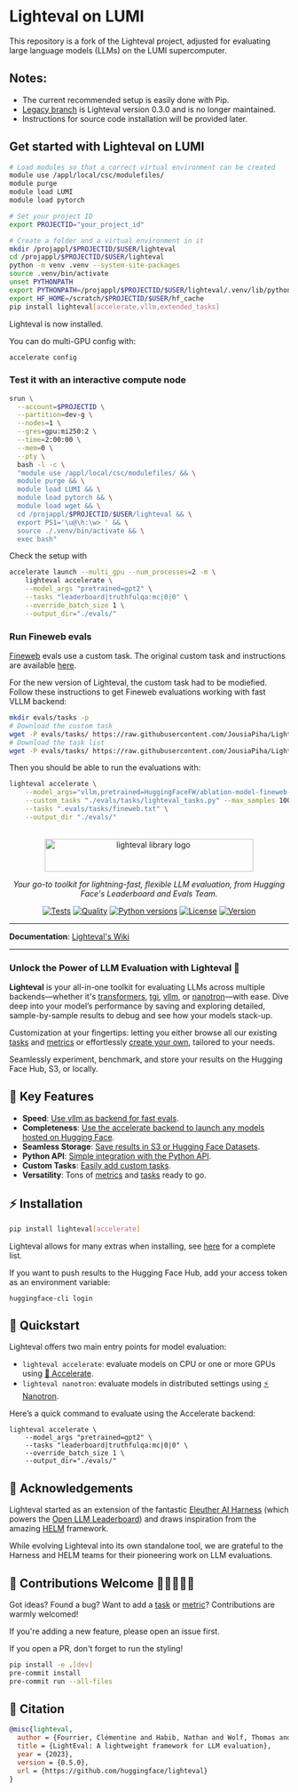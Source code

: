 # Lighteval on LUMI

This repository is a fork of the Lighteval project, adjusted for evaluating large language models (LLMs) on the LUMI supercomputer.

## Notes:
- The current recommended setup is easily done with Pip.
- [Legacy branch](https://github.com/JousiaPiha/Lighteval-on-LUMI/tree/legacy) is Lighteval version 0.3.0 and is no longer maintained.
- Instructions for source code installation will be provided later.

## Get started with Lighteval on LUMI

```bash
# Load modules so that a correct virtual environment can be created
module use /appl/local/csc/modulefiles/
module purge
module load LUMI
module load pytorch

# Set your project ID
export PROJECTID="your_project_id"

# Create a folder and a virtual environment in it
mkdir /projappl/$PROJECTID/$USER/lighteval
cd /projappl/$PROJECTID/$USER/lighteval
python -m venv .venv --system-site-packages
source .venv/bin/activate
unset PYTHONPATH
export PYTHONPATH=/projappl/$PROJECTID/$USER/lighteval/.venv/lib/python$(python -c "import sys; print(f'{sys.version_info.major}.{sys.version_info.minor}')")/site-packages
export HF_HOME=/scratch/$PROJECTID/$USER/hf_cache
pip install lighteval[accelerate,vllm,extended_tasks]
```
Lighteval is now installed.

You can do multi-GPU config with:
```bash
accelerate config
```

### Test it with an interactive compute node
```bash
srun \
  --account=$PROJECTID \
  --partition=dev-g \
  --nodes=1 \
  --gres=gpu:mi250:2 \
  --time=2:00:00 \
  --mem=0 \
  --pty \
  bash -l -c \
  "module use /appl/local/csc/modulefiles/ && \
  module purge && \
  module load LUMI && \
  module load pytorch && \
  module load wget && \
  cd /projappl/$PROJECTID/$USER/lighteval && \
  export PS1='\u@\h:\w> ' && \
  source ./.venv/bin/activate && \
  exec bash"
```
Check the setup with
```bash
accelerate launch --multi_gpu --num_processes=2 -m \
    lighteval accelerate \
    --model_args "pretrained=gpt2" \
    --tasks "leaderboard|truthfulqa:mc|0|0" \
    --override_batch_size 1 \
    --output_dir="./evals/"
```
### Run Fineweb evals
[Fineweb](https://huggingface.co/blog/open-llm-leaderboard-mmlu#1001-flavors-of-mmlu) evals use a custom task. The original custom task and instructions are available [here](https://huggingface.co/datasets/HuggingFaceFW/fineweb/blob/main/lighteval_tasks.py#L12).

For the new version of Lighteval, the custom task had to be modiefied. Follow these instructions to get Fineweb evaluations working with fast VLLM backend:
```bash
mkdir evals/tasks -p
# Download the custom task
wget -P evals/tasks/ https://raw.githubusercontent.com/JousiaPiha/Lighteval-on-LUMI/refs/heads/main/evals/tasks/lighteval_tasks.py
# Download the task list
wget -P evals/tasks/ https://raw.githubusercontent.com/JousiaPiha/Lighteval-on-LUMI/refs/heads/main/evals/tasks/fineweb.txt
```
Then you should be able to run the evaluations with:
```bash
lighteval accelerate \
    --model_args="vllm,pretrained=HuggingFaceFW/ablation-model-fineweb-edu,dtype=bfloat16" \
    --custom_tasks "./evals/tasks/lighteval_tasks.py" --max_samples 1000 \
    --tasks ".evals/tasks/fineweb.txt" \
    --output_dir "./evals/"
```


<p align="center">
  <br/>
    <img alt="lighteval library logo" src="./assets/lighteval-doc.svg" width="376" height="59" style="max-width: 100%;">
  <br/>
</p>


<p align="center">
    <i>Your go-to toolkit for lightning-fast, flexible LLM evaluation, from Hugging Face's Leaderboard and Evals Team.</i>
</p>

<div align="center">

[![Tests](https://github.com/huggingface/lighteval/actions/workflows/tests.yaml/badge.svg?branch=main)](https://github.com/huggingface/lighteval/actions/workflows/tests.yaml?query=branch%3Amain)
[![Quality](https://github.com/huggingface/lighteval/actions/workflows/quality.yaml/badge.svg?branch=main)](https://github.com/huggingface/lighteval/actions/workflows/quality.yaml?query=branch%3Amain)
[![Python versions](https://img.shields.io/pypi/pyversions/lighteval)](https://www.python.org/downloads/)
[![License](https://img.shields.io/badge/License-MIT-green.svg)](https://github.com/huggingface/lighteval/blob/main/LICENSE)
[![Version](https://img.shields.io/pypi/v/lighteval)](https://pypi.org/project/lighteval/)

</div>

---

**Documentation**: <a href="https://github.com/huggingface/lighteval/wiki" target="_blank">Lighteval's Wiki</a>

---

### Unlock the Power of LLM Evaluation with Lighteval 🚀

**Lighteval** is your all-in-one toolkit for evaluating LLMs across multiple
backends—whether it's
[transformers](https://github.com/huggingface/transformers),
[tgi](https://github.com/huggingface/text-generation-inference),
[vllm](https://github.com/vllm-project/vllm), or
[nanotron](https://github.com/huggingface/nanotron)—with
ease. Dive deep into your model’s performance by saving and exploring detailed,
sample-by-sample results to debug and see how your models stack-up.

Customization at your fingertips: letting you either browse all our existing [tasks](https://github.com/huggingface/lighteval/wiki/Available-Tasks) and [metrics](https://github.com/huggingface/lighteval/wiki/Metric-List) or effortlessly [create your own](https://github.com/huggingface/lighteval/wiki/Adding-a-Custom-Task), tailored to your needs.

Seamlessly experiment, benchmark, and store your results on the Hugging Face
Hub, S3, or locally.


## 🔑 Key Features

- **Speed**: [Use vllm as backend for fast evals](https://github.com/huggingface/lighteval/wiki/Use-VLLM-as-backend).
- **Completeness**: [Use the accelerate backend to launch any models hosted on Hugging Face](https://github.com/huggingface/lighteval/wiki/Quicktour#accelerate).
- **Seamless Storage**: [Save results in S3 or Hugging Face Datasets](https://github.com/huggingface/lighteval/wiki/Saving-and-reading-results).
- **Python API**: [Simple integration with the Python API](https://github.com/huggingface/lighteval/wiki/Using-the-Python-API).
- **Custom Tasks**: [Easily add custom tasks](https://github.com/huggingface/lighteval/wiki/Adding-a-Custom-Task).
- **Versatility**: Tons of [metrics](https://github.com/huggingface/lighteval/wiki/Metric-List) and [tasks](https://github.com/huggingface/lighteval/wiki/Available-Tasks) ready to go.


## ⚡️ Installation

```bash
pip install lighteval[accelerate]
```

Lighteval allows for many extras when installing, see [here](https://github.com/huggingface/lighteval/wiki/Installation) for a complete list.

If you want to push results to the Hugging Face Hub, add your access token as
an environment variable:

```shell
huggingface-cli login
```

## 🚀 Quickstart

Lighteval offers two main entry points for model evaluation:


* `lighteval accelerate`: evaluate models on CPU or one or more GPUs using [🤗
  Accelerate](https://github.com/huggingface/accelerate).
* `lighteval nanotron`: evaluate models in distributed settings using [⚡️
  Nanotron](https://github.com/huggingface/nanotron).

Here’s a quick command to evaluate using the Accelerate backend:

```shell
lighteval accelerate \
    --model_args "pretrained=gpt2" \
    --tasks "leaderboard|truthfulqa:mc|0|0" \
    --override_batch_size 1 \
    --output_dir="./evals/"
```

## 🙏 Acknowledgements

Lighteval started as an extension of the fantastic [Eleuther AI
Harness](https://github.com/EleutherAI/lm-evaluation-harness) (which powers the
[Open LLM
Leaderboard](https://huggingface.co/spaces/open-llm-leaderboard/open_llm_leaderboard))
and draws inspiration from the amazing
[HELM](https://crfm.stanford.edu/helm/latest/) framework.

While evolving Lighteval into its own standalone tool, we are grateful to the
Harness and HELM teams for their pioneering work on LLM evaluations.

## 🌟 Contributions Welcome 💙💚💛💜🧡

Got ideas? Found a bug? Want to add a
[task](https://github.com/huggingface/lighteval/wiki/Adding-a-Custom-Task) or
[metric](https://github.com/huggingface/lighteval/wiki/Adding-a-New-Metric)?
Contributions are warmly welcomed!

If you're adding a new feature, please open an issue first.

If you open a PR, don't forget to run the styling!

```bash
pip install -e .[dev]
pre-commit install
pre-commit run --all-files
```
## 📜 Citation

```bibtex
@misc{lighteval,
  author = {Fourrier, Clémentine and Habib, Nathan and Wolf, Thomas and Tunstall, Lewis},
  title = {LightEval: A lightweight framework for LLM evaluation},
  year = {2023},
  version = {0.5.0},
  url = {https://github.com/huggingface/lighteval}
}
```
